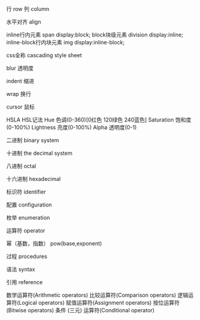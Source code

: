 行 row
列 column

水平对齐  align 

inline行内元素 span       display:block;
block块级元素 division   display:inline;
inline-block行内块元素 img      display:inline-block;

css全称 cascading style sheet

blur 透明度

indent 缩进

wrap 换行

cursor 鼠标

HSLA HSL记法 Hue 色调(0-360)[0红色 120绿色 240蓝色] Saturation 饱和度(0-100%) Lightness 亮度(0-100%) Alpha 透明度(0-1)

二进制 binary system

十进制 the decimal system

八进制 octal

十六进制 hexadecimal

标识符 identifier

配置 configuration

枚举 enumeration

运算符 operator

幂（基数，指数） pow(base,exponent)

过程 procedures

语法 syntax

引用 reference

数学运算符(Arithmetic operators)	
比较运算符(Comparison operators)
逻辑运算符(Logical operators)
赋值运算符(Assignment operators)
按位运算符(Bitwise operators)
条件 (三元) 运算符(Conditional operator)

